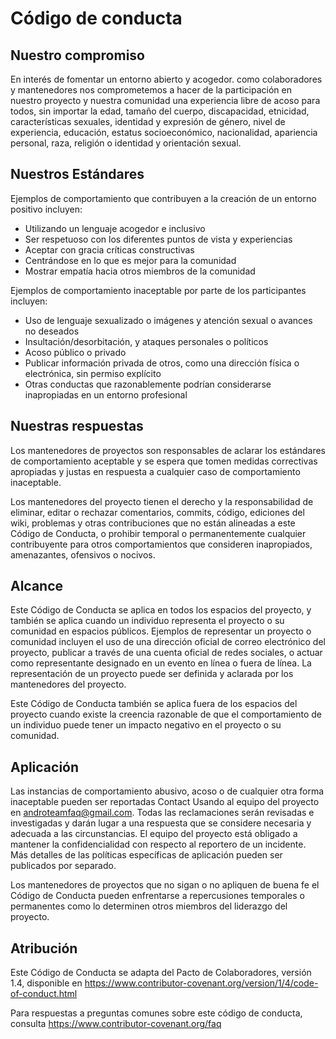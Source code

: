 # Código de conducta

## Nuestro compromiso

En interés de fomentar un entorno abierto y acogedor. como colaboradores y mantenedores nos comprometemos a hacer de la participación en nuestro proyecto y nuestra comunidad una experiencia libre de acoso para todos, sin importar la edad, tamaño del cuerpo, discapacidad, etnicidad, características sexuales, identidad y expresión de género, nivel de experiencia, educación, estatus socioeconómico, nacionalidad, apariencia personal, raza, religión o identidad y orientación sexual.

## Nuestros Estándares

Ejemplos de comportamiento que contribuyen a la creación de un entorno positivo incluyen:

  - Utilizando un lenguaje acogedor e inclusivo
  - Ser respetuoso con los diferentes puntos de vista y experiencias
  - Aceptar con gracia críticas constructivas
  - Centrándose en lo que es mejor para la comunidad
  - Mostrar empatía hacia otros miembros de la comunidad

Ejemplos de comportamiento inaceptable por parte de los participantes incluyen:

  - Uso de lenguaje sexualizado o imágenes y atención sexual o avances no deseados
  - Insultación/desorbitación, y ataques personales o políticos
  - Acoso público o privado
  - Publicar información privada de otros, como una dirección física o electrónica, sin permiso explícito
  - Otras conductas que razonablemente podrían considerarse inapropiadas en un entorno profesional

## Nuestras respuestas

Los mantenedores de proyectos son responsables de aclarar los estándares de comportamiento aceptable y se espera que tomen medidas correctivas apropiadas y justas en respuesta a cualquier caso de comportamiento inaceptable.

Los mantenedores del proyecto tienen el derecho y la responsabilidad de eliminar, editar o rechazar comentarios, commits, código, ediciones del wiki, problemas y otras contribuciones que no están alineadas a este Código de Conducta, o prohibir temporal o permanentemente cualquier contribuyente para otros comportamientos que consideren inapropiados, amenazantes, ofensivos o nocivos.

## Alcance

Este Código de Conducta se aplica en todos los espacios del proyecto, y también se aplica cuando un individuo representa el proyecto o su comunidad en espacios públicos. Ejemplos de representar un proyecto o comunidad incluyen el uso de una dirección oficial de correo electrónico del proyecto, publicar a través de una cuenta oficial de redes sociales, o actuar como representante designado en un evento en línea o fuera de línea. La representación de un proyecto puede ser definida y aclarada por los mantenedores del proyecto.

Este Código de Conducta también se aplica fuera de los espacios del proyecto cuando existe la creencia razonable de que el comportamiento de un individuo puede tener un impacto negativo en el proyecto o su comunidad.

## Aplicación

Las instancias de comportamiento abusivo, acoso o de cualquier otra forma inaceptable pueden ser reportadas Contact Usando al equipo del proyecto en androteamfaq@gmail.com. Todas las reclamaciones serán revisadas e investigadas y darán lugar a una respuesta que se considere necesaria y adecuada a las circunstancias. El equipo del proyecto está obligado a mantener la confidencialidad con respecto al reportero de un incidente. Más detalles de las políticas específicas de aplicación pueden ser publicados por separado.

Los mantenedores de proyectos que no sigan o no apliquen de buena fe el Código de Conducta pueden enfrentarse a repercusiones temporales o permanentes como lo determinen otros miembros del liderazgo del proyecto.

## Atribución

Este Código de Conducta se adapta del Pacto de Colaboradores, versión 1.4, disponible en https://www.contributor-covenant.org/version/1/4/code-of-conduct.html

Para respuestas a preguntas comunes sobre este código de conducta, consulta https://www.contributor-covenant.org/faq